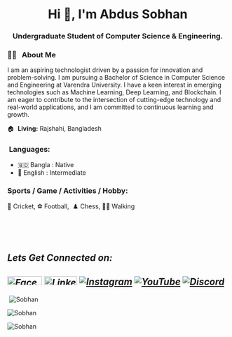 <head>
    
  </head>
<h1 align="center">Hi 👋, I'm Abdus Sobhan</h1>
<h3 align="center">Undergraduate Student of Computer Science &amp; Engineering.<br /></h3>

<div class="markdown-heading" dir="auto"><h3 class="heading-element" dir="auto">
👨‍🏫 &nbsp; About Me</h3><a aria-label="Permalink: 👨‍🏫   About Me" class="anchor" href="https://github.com/anisul-Islam#--about-me" id="user-content---about-me"></a></div><p><span aria-hidden="true">I am an aspiring technologist driven by a 
passion for innovation and problem-solving. I am pursuing a Bachelor of 
Science in Computer Science and Engineering at Varendra University. I 
have a keen interest in emerging technologies such as Machine Learning, 
Deep Learning, and Blockchain. I am eager to contribute to the 
intersection of cutting-edge technology and real-world applications, and
 I am committed to continuous learning and growth.</span></p>

 🏠&nbsp; <b>Living:</b> Rajshahi, Bangladesh<br />

 <div class="markdown-heading" dir="auto"><h3 class="heading-element" dir="auto">&nbsp;Languages:</h3><a aria-label="Permalink: Languages:" class="anchor" href="https://github.com/anisul-Islam#languages" id="user-content-languages"></a></div><ul dir="auto"><li>🇧🇩 Bangla : Native&nbsp;</li><li>🏴󠁧󠁢󠁥󠁮󠁧󠁿 English : Intermediate<br /></li></ul>

<div class="markdown-heading" dir="auto"><h3 class="heading-element" dir="auto">Sports / Game / Activities / Hobby:</h3><div class="heading-element" style="text-align: left;"><span style="font-weight: normal;">🏏 Cricket, ⚽ Football,&nbsp; ♟️ Chess, 🚶‍♂️ Walking</span></div></div><p><span aria-hidden="true">&nbsp;</span></p><p><span aria-hidden="true">&nbsp;</span></p>
<div class="markdown-heading" dir="auto"><h2 class="heading-element" dir="auto">
    
<i>Lets Get Connected on:</i><h2 class="heading-element" dir="auto"><i><a href="https://www.facebook.com/EliteSobhan/" target="_blank"><img alt="Facebook" data-canonical-src="https://img.shields.io/badge/Facebook-%231877F2.svg?logo=Facebook&amp;logoColor=white" height="20" src="https://camo.githubusercontent.com/5534f7b32c55c00965b67f347e15bda0416fece606df5265b87bfaa3509fe31c/68747470733a2f2f696d672e736869656c64732e696f2f62616467652f46616365626f6f6b2d2532333138373746322e7376673f6c6f676f3d46616365626f6f6b266c6f676f436f6c6f723d7768697465" style="max-width: 100%;" width="79" /></a> <a href="https://www.linkedin.com/in/elitesobhan/" target="_blank"><img alt="LinkedIn" data-canonical-src="https://img.shields.io/badge/LinkedIn-%230077B5.svg?logo=linkedin&amp;logoColor=white" height="20" src="https://camo.githubusercontent.com/d94940866c98cb4fca5783c4e8ac95776d2f52df6bbf3d5ab9e30d76836f30ae/68747470733a2f2f696d672e736869656c64732e696f2f62616467652f4c696e6b6564496e2d2532333030373742352e7376673f6c6f676f3d6c696e6b6564696e266c6f676f436f6c6f723d7768697465" style="max-width: 100%;" width="75" /></a> <a href="https://www.instagram.com/elitesobhan/" rel="" target="_blank"><img alt="Instagram" data-canonical-src="https://img.shields.io/badge/Instagram-%23E4405F.svg?logo=Instagram&amp;logoColor=white" src="https://camo.githubusercontent.com/3ad821fc2ec8e5389509e2262efe64bbab486ae3bfa9abf43bae910f1d3fc134/68747470733a2f2f696d672e736869656c64732e696f2f62616467652f496e7374616772616d2d2532334534343035462e7376673f6c6f676f3d496e7374616772616d266c6f676f436f6c6f723d7768697465" style="max-width: 100%;" /></a> <a href="https://www.youtube.com/channel/UCux2WkkU7iSoR-QASfd3qxg" rel="" target="_blank"><img alt="YouTube" data-canonical-src="https://img.shields.io/badge/YouTube-%23FF0000.svg?logo=YouTube&amp;logoColor=white" src="https://camo.githubusercontent.com/1858ead1d0f50ea4b8cc7f82561c2956651655375f19867316e5b6a9960e0b40/68747470733a2f2f696d672e736869656c64732e696f2f62616467652f596f75547562652d2532334646303030302e7376673f6c6f676f3d596f7554756265266c6f676f436f6c6f723d7768697465" style="max-width: 100%;" /></a> </i><a href="https://discord.gg/Sobhan762426" rel="" target="_blank"><i><img alt="Discord" data-canonical-src="https://img.shields.io/badge/Discord-%237289DA.svg?logo=discord&amp;logoColor=white" src="https://camo.githubusercontent.com/80deb183f87d91c5b628533ac6a0c6ac0752c553a69df73faa336f1f9b7c9de8/68747470733a2f2f696d672e736869656c64732e696f2f62616467652f446973636f72642d2532333732383944412e7376673f6c6f676f3d646973636f7264266c6f676f436f6c6f723d7768697465" style="max-width: 100%;" /></i></a></h2>

<p>&nbsp;<img align="center" src="https://github-readme-stats.vercel.app/api?username=SobhanLab&show_icons=true&include_all_commits=true&theme=material-palenight" alt="Sobhan" /></p>
<p><img align="center" src="https://github-readme-streak-stats.herokuapp.com/?user=SobhanLab&layout=compact&theme=material-palenight" alt="Sobhan" /></p>
<p><img align="left" src="https://github-readme-stats.vercel.app/api/top-langs?username=SobhanLab&layout=compact&theme=material-palenight" alt="Sobhan" /></p>
